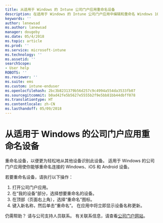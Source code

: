 ```yaml
---
title: 从适用于 Windows 的 Intune 公司门户应用重命名设备
description: 在适用于 Windows 的 Intune 公司门户应用中编辑和重命名 Windows 10、Android、iOS 或 Microsoft HoloLens 设备
keywords: ''
author: lenewsad
ms.author: lanewsad
manager: dougeby
ms.date: 05/4/2018
ms.topic: article
ms.prod: ''
ms.service: microsoft-intune
ms.technology: ''
ms.assetid: ''
searchScope:
- User help
ROBOTS: ''
ms.reviewer: ''
ms.suite: ems
ms.custom: intune-enduser
ms.openlocfilehash: 2bc3b8231379b56d257c9c4994a554da3533fb07
ms.sourcegitcommit: b0ad42fe5b5627e5555b2f9e5bb81bb44dbff078
ms.translationtype: HT
ms.contentlocale: zh-CN
ms.lasthandoff: 05/09/2018
---
```

# <a name="rename-device-from-the-company-portal-app-for-windows"></a>从适用于 Windows 的公司门户应用重命名设备
重命名设备，以便更为轻松地从其他设备识别此设备。 适用于 Windows 的公司门户应用使你能够重命名连接的 Windows、iOS 和 Android 设备。 

若要重命名设备，请执行以下操作：
1. 打开公司门户应用。
2. 在“我的设备”部分，选择想要重命名的设备。
3. 在顶部（页面右上角），选择“重命名”图标。 
4. 键入新名称，然后单击“重命名”。 在应用中将立即显示设备名称更新。 

仍需帮助？ 请与公司支持人员联系。 有关联系信息，请查看[公司门户网站](https://portal.manage.microsoft.com#HelpDeskDialog)。

